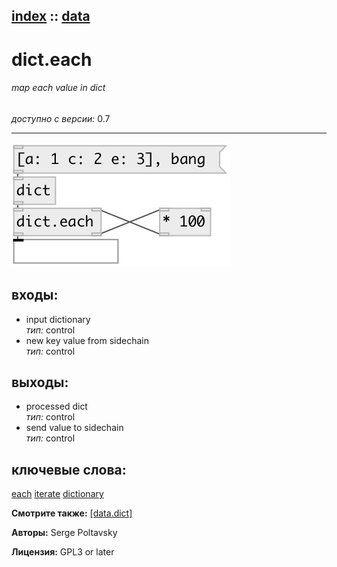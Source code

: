[index](index.html) :: [data](category_data.html)
---

# dict.each

###### map each value in dict

*доступно с версии:* 0.7

---




[![example](../examples/img/dict.each.jpg)](../examples/pd/dict.each.pd)









## входы:

* input dictionary<br>
_тип:_ control
* new key value from sidechain<br>
_тип:_ control



## выходы:

* processed dict<br>
_тип:_ control
* send value to sidechain<br>
_тип:_ control



## ключевые слова:

[each](keywords/each.html)
[iterate](keywords/iterate.html)
[dictionary](keywords/dictionary.html)



**Смотрите также:**
[\[data.dict\]](data.dict.html)




**Авторы:** Serge Poltavsky




**Лицензия:** GPL3 or later





